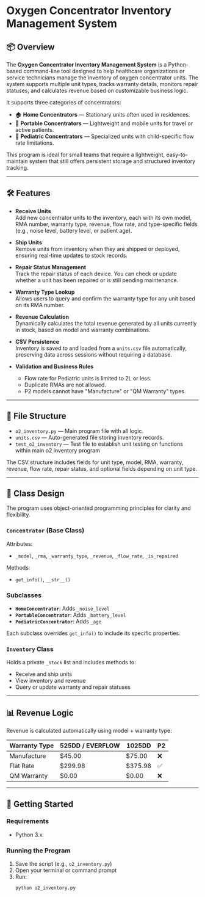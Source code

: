 # Oxygen Concentrator Inventory Management System

## 📦 Overview

The **Oxygen Concentrator Inventory Management System** is a Python-based command-line tool designed to help healthcare organizations or service technicians manage the inventory of oxygen concentrator units. The system supports multiple unit types, tracks warranty details, monitors repair statuses, and calculates revenue based on customizable business logic.

It supports three categories of concentrators:
- 🏠 **Home Concentrators** — Stationary units often used in residences.
- 🎒 **Portable Concentrators** — Lightweight and mobile units for travel or active patients.
- 👶 **Pediatric Concentrators** — Specialized units with child-specific flow rate limitations.

This program is ideal for small teams that require a lightweight, easy-to-maintain system that still offers persistent storage and structured inventory tracking.

---

## 🛠️ Features

- **Receive Units**  
  Add new concentrator units to the inventory, each with its own model, RMA number, warranty type, revenue, flow rate, and type-specific fields (e.g., noise level, battery level, or patient age).

- **Ship Units**  
  Remove units from inventory when they are shipped or deployed, ensuring real-time updates to stock records.

- **Repair Status Management**  
  Track the repair status of each device. You can check or update whether a unit has been repaired or is still pending maintenance.

- **Warranty Type Lookup**  
  Allows users to query and confirm the warranty type for any unit based on its RMA number.

- **Revenue Calculation**  
  Dynamically calculates the total revenue generated by all units currently in stock, based on model and warranty combinations.

- **CSV Persistence**  
  Inventory is saved to and loaded from a `units.csv` file automatically, preserving data across sessions without requiring a database.

- **Validation and Business Rules**  
  - Flow rate for Pediatric units is limited to 2L or less.
  - Duplicate RMAs are not allowed.
  - P2 models cannot have "Manufacture" or "QM Warranty" types.

---

## 📁 File Structure

- `o2_inventory.py` — Main program file with all logic.
- `units.csv` — Auto-generated file storing inventory records.
- `test_o2_inventory` — Test file to establish unit testing on functions within main o2 inventory program

The CSV structure includes fields for unit type, model, RMA, warranty, revenue, flow rate, repair status, and optional fields depending on unit type.

---

## 🧱 Class Design

The program uses object-oriented programming principles for clarity and flexibility.

### `Concentrator` (Base Class)
Attributes:
- `_model`, `_rma`, `_warranty_type`, `_revenue`, `_flow_rate`, `_is_repaired`

Methods:
- `get_info()`, `__str__()`

### Subclasses
- **`HomeConcentrator`**: Adds `_noise_level`  
- **`PortableConcentrator`**: Adds `_battery_level`  
- **`PediatricConcentrator`**: Adds `_age`

Each subclass overrides `get_info()` to include its specific properties.

### `Inventory` Class
Holds a private `_stock` list and includes methods to:
- Receive and ship units
- View inventory and revenue
- Query or update warranty and repair statuses

---

## 📊 Revenue Logic

Revenue is calculated automatically using model + warranty type:

| Warranty Type | 525DD / EVERFLOW | 1025DD | P2 |
|---------------|------------------|--------|----|
| Manufacture   | $45.00           | $75.00 | ❌ |
| Flat Rate     | $299.98          | $375.98| ✅ |
| QM Warranty   | $0.00            | $0.00  | ❌ |

---

## 🚀 Getting Started

### Requirements
- Python 3.x

### Running the Program
1. Save the script (e.g., `o2_inventory.py`)
2. Open your terminal or command prompt
3. Run:  
   ```bash
   python o2_inventory.py
